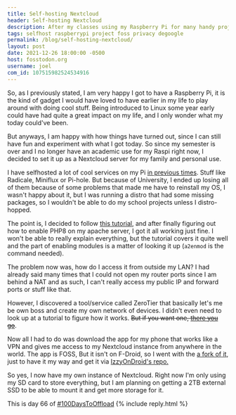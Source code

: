 ```yaml
---
title: Self-hosting Nextcloud
header: Self-hosting Nextcloud
description: After my classes using my Raspberry Pi for many handy projects, I decided to now use it as a Nextcloud server, and I might try and set it up for other things as well
tags: selfhost raspberrypi project foss privacy degoogle
permalink: /blog/self-hosting-nextcloud/
layout: post
date: 2021-12-26 18:00:00 -0500
host: fosstodon.org
username: joel
com_id: 107515982524534916
---
```


So, as I previously stated, I am very happy I got to have a Raspberry Pi, it is the kind of gadget I would have loved to have earlier in my life to play around with doing cool stuff. Being introduced to Linux some year early could have had quite a great impact on my life, and I only wonder what my today could've been.

But anyways, I am happy with how things have turned out, since I can still have fun and experiment with what I got today. So since my semester is over and I no longer have an academic use for my Raspi right now, I decided to set it up as a Nextcloud server for my family and personal use.

I have selfhosted a lot of cool services on my Pi [in previous times](https://fosstodon.org/@joeligj12/106891573076715442). Stuff like Radicale, Miniflux or Pi-hole. But because of University, I ended up losing all of them because of some problems that made me have to reinstall my OS, I wasn't happy about it, but I was running a distro that had some missing packages, so I wouldn't be able to do my school projects unless I distro-hopped.

The point is, I decided to follow [this tutorial](https://pimylifeup.com/raspberry-pi-nextcloud-server/), and after finally figuring out how to enable PHP8 on my apache server, I got it all working just fine. I won't be able to really explain everything, but the tutorial covers it quite well and the part of enabling modules is a matter of looking it up (`a2enmod` is the command needed).

The problem now was, how do I access it from outside my LAN? I had already said  many times that I could not open my router ports since I am behind a NAT and as such, I can't really access my public IP and forward ports or stuff like that.

However, I discovered a tool/service called ZeroTier that basically let's me be own boss and create my own network of devices. I didn't even need to look up at a tutorial to figure how it works. ~~But if you want one, [there you go](https://pimylifeup.com/raspberry-pi-zerotier/)~~.

Now all I had to do was download the app for my phone that works like a VPN and gives me access to my Nextcloud instance from anywhere in the world. The app is FOSS, But it isn't on F-Droid, so I went with the [a fork of it](https://github.com/kaaass/ZerotierFix), just to have it my way and get it via [IzzyOnDroid's repo.](https://apt.izzysoft.de/fdroid/repo/net.kaaass.zerotierfix_8.apk)

So yes, I now have my own instance of Nextcloud. Right now I'm only using my SD card to store everything, but I am planning on getting a 2TB external SSD to be able to mount it and get more storage for it. 

This is day 66 of [#100DaysToOffload](https://100DaysToOffload.com)
{% include reply.html %}
